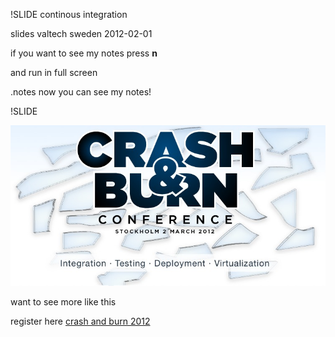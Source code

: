 !SLIDE
continous integration

slides valtech sweden 2012-02-01 

if you want to see my notes press **n**

and run in full screen

.notes now you can see my notes!

!SLIDE

![crash and burn 2012](crash-burn-2012-03-02.jpg)

want to see more like this

register here [crash and burn 2012](http://swdc.se/crashandburn2012/)
